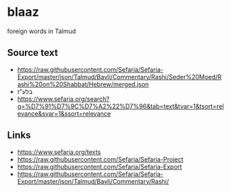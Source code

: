 # blaaz

foreign words in Talmud

## Source text

* https://raw.githubusercontent.com/Sefaria/Sefaria-Export/master/json/Talmud/Bavli/Commentary/Rashi/Seder%20Moed/Rashi%20on%20Shabbat/Hebrew/merged.json
* בלע\"ז
* https://www.sefaria.org/search?q=%D7%91%D7%9C%D7%A2%22%D7%96&tab=text&tvar=1&tsort=relevance&svar=1&ssort=relevance

## Links

* https://www.sefaria.org/texts
* https://raw.githubusercontent.com/Sefaria/Sefaria-Project
* https://raw.githubusercontent.com/Sefaria/Sefaria-Export
* https://raw.githubusercontent.com/Sefaria/Sefaria-Export/master/json/Talmud/Bavli/Commentary/Rashi/

